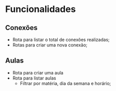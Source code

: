 # Funcionalidades

## Conexões

- Rota para listar o total de conexões realizadas;
- Rotas para criar uma nova conexão;

## Aulas

- Rota para criar uma aula
- Rota para listar aulas
  - Filtrar por matéria, dia da semana e horário;

